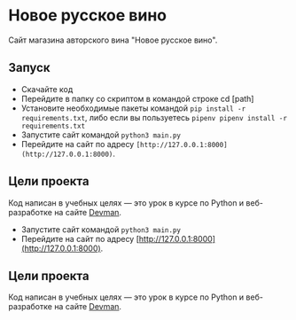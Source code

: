 # Новое русское вино

Сайт магазина авторского вина "Новое русское вино".

## Запуск

- Скачайте код
- Перейдите в папку со скриптом в командой строке cd [path]
- Установите необходимые пакеты командой ```pip install -r requirements.txt```, либо если вы пользуетесь ```pipenv pipenv install -r requirements.txt```
- Запустите сайт командой ```python3 main.py```
- Перейдите на сайт по адресу ```[http://127.0.0.1:8000](http://127.0.0.1:8000)```.

## Цели проекта

Код написан в учебных целях — это урок в курсе по Python и веб-разработке на сайте [Devman](https://dvmn.org).
- Запустите сайт командой ```python3 main.py```
- Перейдите на сайт по адресу [http://127.0.0.1:8000](http://127.0.0.1:8000).

## Цели проекта

Код написан в учебных целях — это урок в курсе по Python и веб-разработке на сайте [Devman](https://dvmn.org).
